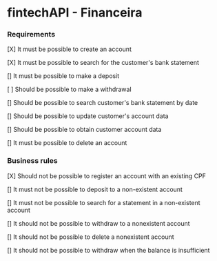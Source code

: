 # fintechAPI - Financeira

### Requirements
[X] It must be possible to create an account

[X] It must be possible to search for the customer's bank statement

[] It must be possible to make a deposit

[ ] Should be possible to make a withdrawal

[] Should be possible to search customer's bank statement by date

[] Should be possible to update customer's account data

[] Should be possible to obtain customer account data

[] It must be possible to delete an account


### Business rules
[X] Should not be possible to register an account with an existing CPF

[] It must not be possible to deposit to a non-existent account

[] It must not be possible to search for a statement in a non-existent account

[] It should not be possible to withdraw to a nonexistent account

[] It should not be possible to delete a nonexistent account

[] It should not be possible to withdraw when the balance is insufficient

